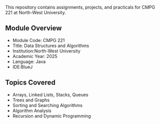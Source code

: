 This repository contains assignments, projects, and practicals for CMPG 221 at North-West University.

## Module Overview

- Module Code: CMPG 221  
- Title: Data Structures and Algorithms  
- Institution:North-West University  
- Academic Year: 2025  
- Language: Java 
- IDE:BlueJ

## Topics Covered

- Arrays, Linked Lists, Stacks, Queues  
- Trees and Graphs  
- Sorting and Searching Algorithms  
- Algorithm Analysis   
- Recursion and Dynamic Programming  
